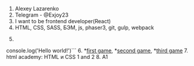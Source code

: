 1. Alexey Lazarenko
2. Telegram - @Exjoy23
3. I want to be frontend developer(React)
4. HTML, CSS, SASS, БЭМ, js, phaser3, git, gulp, webpack
5. ```javascript
console.log('Hello world!')```
6. 
  *[first game](https://exjoy23.github.io/EasyTennisGame),
  *[second game](https://exjoy23.github.io/EasyRunnerGame),
  *[third game](https://exjoy23.github.io/EasyPlatformerGame)
7. html academy: HTML и CSS 1 and 2
8. A1